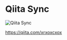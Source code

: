 # Qiita Sync

![Qiita Sync](https://github.com/xrxoxcxox/qiita-sync/actions/workflows/qiita_sync_check.yml/badge.svg)

https://qiita.com/xrxoxcxox
